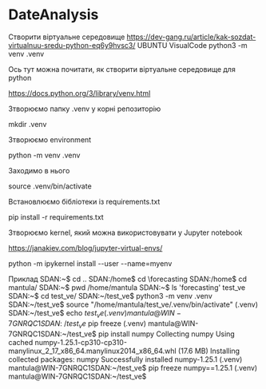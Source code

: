 # DateAnalysis

Створити віртуальне середовище https://dev-gang.ru/article/kak-sozdat-virtualnuu-sredu-python-eq6y9hvsc3/
UBUNTU VisualCode
python3 -m venv .venv

Ось тут можна почитати, як створити віртуальне середовище для python

https://docs.python.org/3/library/venv.html

Зтворюємо папку .venv у корні репозиторію

 mkdir .venv 

Зтворюємо environment

 python -m venv .venv 

Заходимо в нього

 source .venv/bin/activate 

Встановлюємо бібліотеки із requirements.txt

 pip install -r requirements.txt 

Зтворюємо kernel, який можна використовувати у Jupyter notebook

https://janakiev.com/blog/jupyter-virtual-envs/

 python -m ipykernel install --user --name=myenv 

Приклад
SDAN:~$ cd ..
SDAN:/home$ cd \forecasting
SDAN:/home$ cd mantula/
SDAN:~$ pwd
/home/mantula
SDAN:~$ ls
'forecasting'   test_ve
SDAN:~$ cd test_ve/
SDAN:~/test_ve$ python3 -m venv .venv
SDAN:~/test_ve$ source "/home/mantula/test_ve/.venv/bin/activate"
(.venv) SDAN:~/test_ve$ echo $test_ve
(.venv) mantula@WIN-7GNRQC1SDAN:~/test_ve$ pip freeze
(.venv) mantula@WIN-7GNRQC1SDAN:~/test_ve$ pip install numpy
Collecting numpy
  Using cached numpy-1.25.1-cp310-cp310-manylinux_2_17_x86_64.manylinux2014_x86_64.whl (17.6 MB)
Installing collected packages: numpy
Successfully installed numpy-1.25.1
(.venv) mantula@WIN-7GNRQC1SDAN:~/test_ve$ pip freeze
numpy==1.25.1
(.venv) mantula@WIN-7GNRQC1SDAN:~/test_ve$ 
